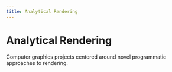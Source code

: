 ```yaml
---
title: Analytical Rendering
---
```

# Analytical Rendering

Computer graphics projects centered around novel programmatic approaches to rendering.

